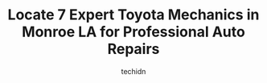 ---
layout: ampstory
image: https://images.unsplash.com/photo-1596179570006-e6b11fac059b?ixlib=rb-4.0.3&ixid=MnwxMjA3fDB8MHxwaG90by1wYWdlfHx8fGVufDB8fHx8&auto=format&fit=crop&w=640&h=853&q=80
author: techidn
featured: false
description: Trust your vehicles maintenance and repairs to the 7 best Toyota Mechanic in Monroe LA, USA. With their extensive experience, cutting-edge technology, and commitment to customer satisfactio
title: Locate 7 Expert Toyota Mechanics in Monroe LA for Professional Auto Repairs
cover:
   title: Locate 7 Expert Toyota Mechanics in Monroe LA for Professional Auto Repairs
   subtitle: Rickpate
   background: https://images.unsplash.com/photo-1596179570006-e6b11fac059b?ixlib=rb-4.0.3&ixid=MnwxMjA3fDB8MHxwaG90by1wYWdlfHx8fGVufDB8fHx8&auto=format&fit=crop&w=640&h=853&q=80

pages: 
 - layout: thirds
   top: <h1>#1 Frank Nettles Automotive</h1>
   bottom: "<p>Frank, Z & Zack have been the guys that have helped us through the years.  They have always been fair and go the extra mile!  The service they give is A1 Top Notch and we</p>"
   background: https://www.knot35.com/toplist/wp-content/uploads/2023/06/best-toyota-mechanic-1-in-monroe-la-1685834022.jpeg
   backgroundblur: true
 - layout: thirds
   top: <h1>#2 Eazy Does It Auto Care Center</h1>
   bottom: "<p>675 Kansas Ln, Monroe, LA 71203, United States</p>"
   background: https://www.knot35.com/toplist/wp-content/uploads/2023/06/best-toyota-mechanic-2-in-monroe-la-1685834022.jpeg
   cta:
      link: https://www.knot35.com/toplist/locate-7-expert-toyota-mechanics-in-monroe-la-for-professional-auto-repairs/
      text: Locate 7 Expert Toyota Mechanics in Monroe LA for Professional Auto Repairs
 - layout: thirds
   top: <h1>#3 Japanese Automotive/Monroe</h1>
   bottom: "<p>3101 Breard St, Monroe, LA 71201, United States</p>"
   background: https://www.knot35.com/toplist/wp-content/uploads/2023/06/best-toyota-mechanic-3-in-monroe-la-1685834022.jpeg
   cta:
      link: https://www.knot35.com/toplist/locate-7-expert-toyota-mechanics-in-monroe-la-for-professional-auto-repairs/
      text: Locate 7 Expert Toyota Mechanics in Monroe LA for Professional Auto Repairs
 - layout: thirds
   top: <h1>#4 Tracys Northside Automotive</h1>
   bottom: "<p>907 N 29th St, Monroe, LA 71201, United States</p>"
   background: https://images.unsplash.com/photo-1553949345-eb786bb3f7ba?ixlib=rb-4.0.3&ixid=MnwxMjA3fDB8MHxwaG90by1wYWdlfHx8fGVufDB8fHx8&auto=format&fit=crop&w=640&h=853&q=80
   cta:
      link: https://www.knot35.com/toplist/locate-7-expert-toyota-mechanics-in-monroe-la-for-professional-auto-repairs/
      text: Locate 7 Expert Toyota Mechanics in Monroe LA for Professional Auto Repairs
 - layout: thirds
   top: <h1>#5 Collegetown Imports</h1>
   bottom: "<p>112 Hill St, Monroe, LA 71203, United States</p>"
   background: https://images.unsplash.com/photo-1632260260864-caf7fde5ec36?ixlib=rb-4.0.3&ixid=MnwxMjA3fDB8MHxwaG90by1wYWdlfHx8fGVufDB8fHx8&auto=format&fit=crop&w=640&h=853&q=80
   cta:
      link: https://www.knot35.com/toplist/locate-7-expert-toyota-mechanics-in-monroe-la-for-professional-auto-repairs/
      text: Locate 7 Expert Toyota Mechanics in Monroe LA for Professional Auto Repairs
 - layout: thirds
   top: <h1>#6 Scott Nettles Automotive, Inc</h1>
   bottom: "<p>2835 Breard St, Monroe, LA 71201, United States</p>"
   background: https://images.unsplash.com/photo-1534312527009-56c7016453e6?ixlib=rb-4.0.3&ixid=MnwxMjA3fDB8MHxwaG90by1wYWdlfHx8fGVufDB8fHx8&auto=format&fit=crop&w=640&h=853&q=80
   cta:
      link: https://www.knot35.com/toplist/locate-7-expert-toyota-mechanics-in-monroe-la-for-professional-auto-repairs/
      text: Locate 7 Expert Toyota Mechanics in Monroe LA for Professional Auto Repairs
 - layout: thirds
   top: <h1>#7 Tommys Auto Repairs Inc</h1>
   bottom: "<p>200 Oaklawn Dr, Monroe, LA 71203, United States</p>"
   background: https://images.unsplash.com/photo-1496096265110-f83ad7f96608?ixlib=rb-4.0.3&ixid=MnwxMjA3fDB8MHxwaG90by1wYWdlfHx8fGVufDB8fHx8&auto=format&fit=crop&w=640&h=853&q=80
   cta:
      link: https://www.knot35.com/toplist/locate-7-expert-toyota-mechanics-in-monroe-la-for-professional-auto-repairs/
      text: Locate 7 Expert Toyota Mechanics in Monroe LA for Professional Auto Repairs
 - layout: thirds
   middle: Continue reading...
   background: https://images.unsplash.com/photo-1557672172-298e090bd0f1?ixlib=rb-4.0.3&ixid=MnwxMjA3fDB8MHxwaG90by1wYWdlfHx8fGVufDB8fHx8&auto=format&fit=crop&w=640&h=853&q=80
   cta:
      link: https://www.knot35.com/toplist/locate-7-expert-toyota-mechanics-in-monroe-la-for-professional-auto-repairs/
      text: Locate 7 Expert Toyota Mechanics in Monroe LA for Professional Auto Repairs
      
---